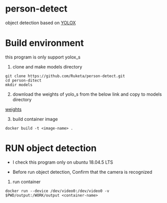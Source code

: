 # person-detect

object detection based on [YOLOX](https://github.com/Megvii-BaseDetection/YOLOX)

# Build environment

this program is only support yolox_s 

1. clone and make models directory
```
git clone https://github.com/Ruketa/person-detect.git
cd person-ditect
mkdir models
```

2. download the weights of yolo_s from the below link and copy to models directory

[weights](https://github.com/Megvii-BaseDetection/YOLOX/releases/download/0.1.1rc0/yolox_s.pth)

3. build container image
```
docker build -t <image-name> .
```

# RUN object detection

- I check this program only on ubuntu 18.04.5 LTS

- Before run object detection, Confirm that the camera is recognized

1. run container
```
docker run --device /dev/video0:/dev/video0 -v $PWD/output:/WORK/output <container-name> 
```